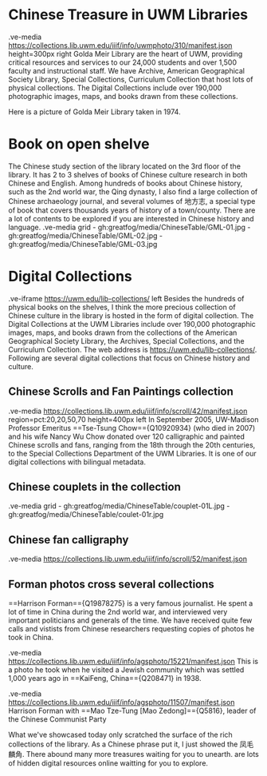 # Chinese Treasure in UWM Libraries 

.ve-media https://collections.lib.uwm.edu/iiif/info/uwmphoto/310/manifest.json height=300px right
Golda Meir Library are the heart of UWM, providing critical resources and services to our 24,000 students and over 1,500 faculty and instructional staff. We have Archive,  American Geographical Society Library, Special Collections, Curriculum Collection that host lots of physical collections. The Digital Collections include over 190,000 photographic images, maps, and books drawn from these collections.   

Here is a picture of Golda Meir Library taken in 1974. 




# Book on open shelve 
The Chinese study section of the library located on the 3rd floor of the library. It has 2 to 3 shelves of books of Chinese culture research in both Chinese and English. Among hundreds of books about Chinese history, such as the 2nd world war, the Qing dynasty, I also find a large collection of Chinese archaeology journal, and several volumes of 地方志, a special type of book that covers thousands years of history of a town/county. There are a lot of contents to be explored if you are interested in Chinese history and language.
.ve-media grid 
    - gh:greatfog/media/ChineseTable/GML-01.jpg
    - gh:greatfog/media/ChineseTable/GML-02.jpg
    - gh:greatfog/media/ChineseTable/GML-03.jpg
    
# Digital Collections 
.ve-iframe https://uwm.edu/lib-collections/ left
Besides the hundreds of physical books on the shelves, I think the more precious collection of Chinese culture in the library is hosted in the form of digital collection. The Digital Collections at the UWM Libraries include over 190,000 photographic images, maps, and books drawn from the collections of the American Geographical Society Library, the Archives, Special Collections, and the Curriculum Collection. The web address is  https://uwm.edu/lib-collections/. Following are several digital collections that focus on Chinese history and culture.

## Chinese Scrolls and Fan Paintings collection 
.ve-media https://collections.lib.uwm.edu/iiif/info/scroll/42/manifest.json region=pct:20,20,50,70 height=400px left
In September 2005, UW-Madison Professor Emeritus ==Tse-Tsung Chow=={Q10920934} (who died in 2007) and his wife Nancy Wu Chow donated over 120 calligraphic and painted Chinese scrolls and fans, ranging from the 18th through the 20th centuries, to the Special Collections Department of the UWM Libraries. It is one of our digital collections with bilingual metadata.  

## Chinese couplets in the collection 
.ve-media grid
    - gh:greatfog/media/ChineseTable/couplet-01L.jpg 
    - gh:greatfog/media/ChineseTable/coulet-01r.jpg 

## Chinese fan calligraphy
.ve-media https://collections.lib.uwm.edu/iiif/info/scroll/52/manifest.json
    
## Forman photos cross several collections      
==Harrison Forman=={Q19878275} is a very famous journalist. He spent a lot of time in China during the 2nd world war, and interviewed very important politicians and generals of the time. We have received quite few calls and vistists from Chinese researchers requesting copies of photos he took in China.

.ve-media  https://collections.lib.uwm.edu/iiif/info/agsphoto/15221/manifest.json
This is a photo he took when he visited a Jewish community which was settled 1,000 years ago in ==KaiFeng, China=={Q208471} in 1938. 

.ve-media  https://collections.lib.uwm.edu/iiif/info/agsphoto/11507/manifest.json
Harrison Forman with ==Mao Tze-Tung [Mao Zedong]=={Q5816}, leader of the Chinese Communist Party

What we've showcased today only scratched the surface of the rich collections of the library. As a Chinese phrase put it, I just showed the 凤毛麟角. There abound many more treasures waiting for you to unearth.  are lots of hidden digital resources online waitting for you to explore. 